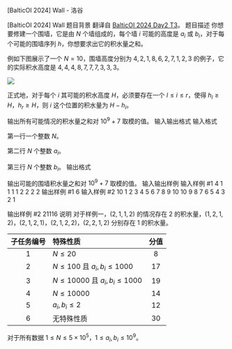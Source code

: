 



[BalticOI 2024] Wall - 洛谷














[BalticOI 2024] Wall
题目背景
翻译自 [BalticOI 2024 Day2 T3](https://boi2024.lmio.lt/tasks/d2-wall-statement.pdf)。
题目描述
你想要修建一个围墙，它是由 $N$ 个墙组成的，每个墙 $i$ 可能的高度是 $a_i$ 或 $b_i$，对于每个可能的围墙序列 $h$，你想要求出它的积水量之和。

例如下图展示了一个 $N = 10$，围墙高度分别为 $4, 2, 1, 8, 6, 2, 7, 1, 2, 3$ 的例子，它的实际积水高度是 $4, 4, 4, 8, 7, 7, 7, 3, 3, 3$。

![](https://cdn.luogu.com.cn/upload/image_hosting/p18f84ua.png)

正式地，对于每个 $i$ 其可能的积水高度 $H$，必须要存在一个 $l \leq i \leq r$，使得 $h_l \geq H$，$h_r \geq H$，则 $i$ 这个位置的积水量为 $H - h_i$。

输出所有可能情况的积水量之和对 $10^9 +7$ 取模的值。
输入输出格式
输入格式

第一行一个整数 $N$。

第二行 $N$ 个整数 $a_i$。

第三行 $N$ 个整数 $b_i$。
输出格式

输出可能的围墙积水量之和对 $10^9 +7$ 取模的值。
输入输出样例
输入样例 #1
4
1 1 1 1
2 2 2 2
输出样例 #1
6
输入样例 #2
10
1 2 3 4 5 6 7 8 9 10
10 9 8 7 6 5 4 3 2 1

输出样例 #2
21116
说明
对于样例一，$(2,1,1,2)$ 的情况存在 $2$ 的积水量，$(1,2,1,2)$，$(2,1,2,1)$，$(2,1,2,2)$，$(2,2,1,2)$ 分别存在 $1$ 的积水量。

| 子任务编号 | 特殊性质 | 分值 |
| :-----------: | :----------- | :-----------: |
| $1$ | $N \leq 20$ | $8$ |
| $2$ | $N \leq 100$ 且 $a_i,b_i \leq 1000$ | $17$ |
| $3$ | $N \leq 10000$ 且 $a_i,b_i \leq 1000$ | $19$ |
| $4$ | $N \leq 10000$ | $14$ |
| $5$ | $a_i,b_i \leq 2$ | $12$ |
| $6$ | 无特殊性质 | $30$ |


对于所有数据 $1 \leq N \leq5 \times10^5$，$1 \leq a_i,b_i \leq 10^9$。






